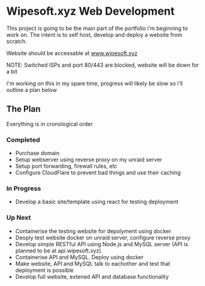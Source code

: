 # Wipesoft.xyz Web Development

This project is going to be the main part of the portfolio i'm beginning to work on.
The intent is to self host, develop and deploy a website from scratch.


Website should be accessable at www.wipesoft.xyz

NOTE: Switched ISPs and port 80/443 are blocked, website will be down for a bit

I'm working on this in my spare time, progress will likely be slow so i'll outline a plan below


## The Plan

Everything is in cronological order

### Completed

* Purchase domain
* Setup webserver using reverse proxy on my unraid server
* Setup port forwarding, firewall rules, etc
* Configure CloudFlare to prevent bad things and use their caching

### In Progress
* Develop a basic site/template using react for testing deployment

### Up Next
* Containerise the testing website for depolyment using docker
* Deoply test website docker on unraid server, configure reverse proxy
* Develop simple RESTful API using Node.js and MySQL server (API is planned to be at api.wipesoft.xyz)
* Containerise API and MySQL. Deploy using docker
* Make website, API and MySQL talk to eachother and test that deployment is possible
* Develop full website, extened API and database functionality
